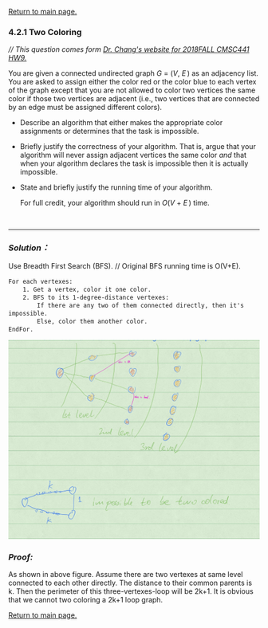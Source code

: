 <a href="../../README.md#4.2.1">Return to main page.</a>

### 4.2.1 Two Coloring

<i>// This question comes form <a href="https://www.csee.umbc.edu/~chang/cs441/hw/hw9.shtml">Dr. Chang's website for 2018FALL CMSC441 HW9. </a> </i>

<P>
You are given a connected undirected graph <i>G</i> = (<i>V</i>,
<i>E</i>&thinsp;) as an adjacency list.  You are asked to assign either the
color red or the color blue to each vertex of the graph except that you
are not allowed to color two vertices the same color if those two
vertices are adjacent (i.e., two vertices that are connected by
an edge must be assigned different colors).


<UL>
<P><LI>
Describe an algorithm that either makes the appropriate color assignments or 
determines that the task is impossible.

<P><LI>
Briefly justify the correctness of your algorithm. That is, argue that
your algorithm will never assign adjacent vertices the same color
<i>and</i> that when your algorithm declares the task is impossible then
it is actually impossible.

<P><LI>
State and briefly justify the running time of your algorithm.

For full credit, your algorithm should run in <i>O</i>(<i>V</i> &plus;
<i>E</i>&thinsp;) time.
</UL>

<BR><HR>

### ***Solution：***

Use Breadth First Search (BFS). // Original BFS running time is O(V+E).
```
For each vertexes:
    1. Get a vertex, color it one color. 
    2. BFS to its 1-degree-distance vertexes:
        If there are any two of them connected directly, then it's impossible. 
        Else, color them another color. 
EndFor. 
```

<img src="graph_2color.jpg">

### ***Proof:***
As shown in above figure. Assume there are two vertexes at same level connected to each other directly. The distance to their common parents is k. Then the perimeter of this three-vertexes-loop will be 2k+1. It is obvious that we cannot two coloring a 2k+1 loop graph.

<a href="../README.md#4.2.1">Return to main page.</a>